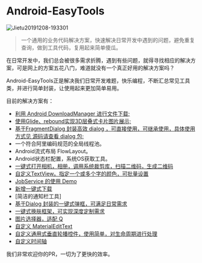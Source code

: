 # Android-EasyTools

![Jietu20191208-193301](https://tva1.sinaimg.cn/large/006tNbRwly1g9pjv5c1byj30b40bbdg8.jpg)

> 一个通用的业务代码解决方案，快速解决日常开发中遇到的问题，避免重复查询，做到工具代码，复用起来简单傻瓜。

在日常开发中，我们总会被很多需求折腾，遇到有些问题，就得寻找相应的解决方案，可是网上的方案五花八门，难道就没有一个真正好用的解决方案吗？

Android-EasyTools正是解决我们日常开发难题，快乐编程，不断汇总常见工具类，并进行简单封装，让使用起来更加简单易用。





目前的解决方案有：

- [利用 Android DownloadManager 进行文件下载;](https://blog.csdn.net/petterp/article/details/102762261)
- [使用Glide、rebound实现3D层叠式卡片图片展示;](https://blog.csdn.net/duihuapixiu/article/details/102795767)
- [基于FragmentDialog 封装高效 dialog ，可直接使用，可继承使用，具体使用方式见 源码请查看 dialog 包;](https://blog.csdn.net/baidu_40389775/article/details/102470687)
- 一个符合阿里编码规范的全局线程池。
- Android流式布局 FlowLayout。
- Android状态栏配置，系统OS获取工具。
- [一键式打开相机，相册，调用系统裁剪库，扫描二维码，生成二维码](https://github.com/Blue-knife/Android-EasyTools/blob/master/app/src/main/java/com/business/tools/camera/CameraActivity.java)
- [自定义TextView。指定一个或多个字的颜色，可批量设置](https://blog.csdn.net/baidu_40389775/article/details/102622214)
- [JobService 的使用 Demo](https://github.com/Blue-knife/Android-EasyTools/tree/master/app/src/main/java/com/business/tools/service)
- [新增一键式下载](https://blog.csdn.net/baidu_40389775/article/details/104911075)
- [简洁的通知栏工具]
- [基于Dialog 封装的一键式弹框，可满足日常需求](https://github.com/Blue-knife/Android-EasyTools/blob/master/app/src/main/java/com/business/tools/test/DialogActivity.kt)
- [一键式换肤框架，可实现深度定制需求](https://github.com/Blue-knife/Android-EasyTools/blob/master/bullet_core/src/main/java/com/example/core/base/BaseSkinActivity.kt) 
- [图片选择器，适配 Q](https://github.com/Blue-knife/Android-EasyTools/blob/master/app/src/main/java/com/business/tools/test/selectimage/UpLoadPhotoActivity.kt)
- [自定义 MaterialEditText](https://github.com/LvKang-insist/Android-EasyTools/blob/master/bullet_ui/src/main/java/com/example/ui/customView/MaterialEditText.kt)
- [自定义通用式垂直轮播控件，使用简单，对生命周期进行处理](https://github.com/LvKang-insist/Android-EasyTools/blob/master/bullet_ui/src/main/java/com/example/ui/customView/CarouselView.java)
- [自定义时间轴](https://blog.csdn.net/baidu_40389775/article/details/107694125)

我们非常欢迎你的PR，一切为了更快的效率。
